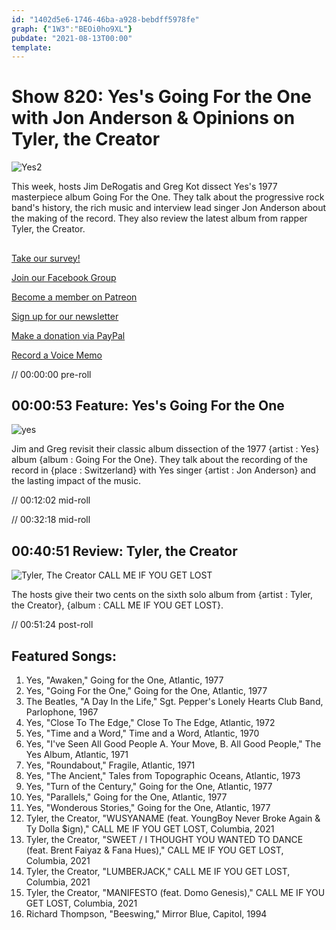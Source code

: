 ```yaml
---
id: "1402d5e6-1746-46ba-a928-bebdff5978fe"
graph: {"1W3":"BEOi0ho9XL"}
pubdate: "2021-08-13T00:00"
template: 
---
```






# Show 820: Yes's Going For the One with Jon Anderson & Opinions on Tyler, the Creator

![Yes2](https://static.soundopinions.org/images/2021/yes2.jpeg)

This week, hosts Jim DeRogatis and Greg Kot dissect Yes's 1977 masterpiece album Going For the One. They talk about the progressive rock band's history, the rich music and interview lead singer Jon Anderson about the making of the record. They also review the latest album from rapper Tyler, the Creator. 



## 

[Take our survey!](https://bit.ly/3i4BWdinsn)

[Join our Facebook Group](https://bit.ly/3sivr9T)

[Become a member on Patreon](https://bit.ly/3slWZvc)

[Sign up for our newsletter](https://bit.ly/3eEvRnG)

[Make a donation via PayPal](https://bit.ly/3dmt9lU)

[Record a Voice Memo](https://bit.ly/2RyD5Ah)

// 00:00:00 pre-roll



## 00:00:53 Feature: Yes's Going For the One

![yes](https://static.soundopinions.org/images/2021/yes2.jpeg)

Jim and Greg revisit their classic album dissection of the 1977 {artist : Yes} album {album : Going For the One}. They talk about the recording of the record in {place : Switzerland} with Yes singer {artist : Jon Anderson} and the lasting impact of the music.

// 00:12:02 mid-roll

// 00:32:18 mid-roll



## 00:40:51 Review: Tyler, the Creator

![Tyler, The Creator CALL ME IF YOU GET LOST](https://static.soundopinions.org/assets/820/1W34.jpg)

The hosts give their two cents on the sixth solo album from {artist : Tyler, the Creator}, {album : CALL ME IF YOU GET LOST}.

// 00:51:24 post-roll



## Featured Songs:

1. Yes, "Awaken," Going for the One, Atlantic, 1977
2. Yes, "Going For the One," Going for the One, Atlantic, 1977
3. The Beatles, "A Day In the Life," Sgt. Pepper's Lonely Hearts Club Band, Parlophone, 1967
4. Yes, "Close To The Edge," Close To The Edge, Atlantic, 1972
5. Yes, "Time and a Word," Time and a Word, Atlantic, 1970
6. Yes, "I've Seen All Good People  A. Your Move, B. All Good People," The Yes Album, Atlantic, 1971
7. Yes, "Roundabout," Fragile, Atlantic, 1971
8. Yes, "The Ancient," Tales from Topographic Oceans, Atlantic, 1973
9. Yes, "Turn of the Century," Going for the One, Atlantic, 1977
10. Yes, "Parallels," Going for the One, Atlantic, 1977
11. Yes, "Wonderous Stories," Going for the One, Atlantic, 1977
12. Tyler, the Creator, "WUSYANAME (feat. YoungBoy Never Broke Again & Ty Dolla $ign)," CALL ME IF YOU GET LOST, Columbia, 2021
13. Tyler, the Creator, "SWEET / I THOUGHT YOU WANTED TO DANCE (feat. Brent Faiyaz & Fana Hues)," CALL ME IF YOU GET LOST, Columbia, 2021
14. Tyler, the Creator, "LUMBERJACK," CALL ME IF YOU GET LOST, Columbia, 2021
15. Tyler, the Creator, "MANIFESTO (feat. Domo Genesis)," CALL ME IF YOU GET LOST, Columbia, 2021
16. Richard Thompson, "Beeswing," Mirror Blue, Capitol, 1994